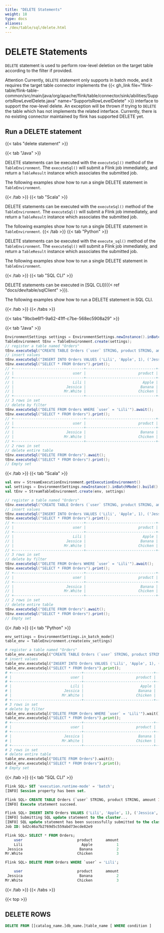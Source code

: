```yaml
---
title: "DELETE Statements"
weight: 18
type: docs
aliases:
- /dev/table/sql/delete.html
---
```

<!--
Licensed to the Apache Software Foundation (ASF) under one
or more contributor license agreements.  See the NOTICE file
distributed with this work for additional information
regarding copyright ownership.  The ASF licenses this file
to you under the Apache License, Version 2.0 (the
"License"); you may not use this file except in compliance
with the License.  You may obtain a copy of the License at

  http://www.apache.org/licenses/LICENSE-2.0

Unless required by applicable law or agreed to in writing,
software distributed under the License is distributed on an
"AS IS" BASIS, WITHOUT WARRANTIES OR CONDITIONS OF ANY
KIND, either express or implied.  See the License for the
specific language governing permissions and limitations
under the License.
-->

# DELETE Statements

`DELETE` statement is used to perform row-level deletion on the target table according to the filter if provided.

<span class="label label-danger">Attention</span> Currently, `DELETE` statement only supports in batch mode, and it requires the target table connector implements the  {{< gh_link file="flink-table/flink-table-common/src/main/java/org/apache/flink/table/connector/sink/abilities/SupportsRowLevelDelete.java" name="SupportsRowLevelDelete" >}}
interface to support the row-level delete. An exception will be thrown if trying to `DELETE` the table which has not implements the related interface. Currently, there is no existing connector maintained by flink has supported DELETE yet.

## Run a DELETE statement

{{< tabs "delete statement" >}}

{{< tab "Java" >}}

DELETE statements can be executed with the `executeSql()` method of the `TableEnvironment`. The `executeSql()` will submit a Flink job immediately, and return a `TableResult` instance which associates the submitted job.

The following examples show how to run a single DELETE statement in `TableEnvironment`.

{{< /tab >}}
{{< tab "Scala" >}}

DELETE statements can be executed with the `executeSql()` method of the `TableEnvironment`. The `executeSql()` will submit a Flink job immediately, and return a `TableResult` instance which associates the submitted job.

The following examples show how to run a single DELETE statement in `TableEnvironment`.
{{< /tab >}}
{{< tab "Python" >}}

DELETE statements can be executed with the `execute_sql()` method of the `TableEnvironment`. The `executeSql()` will submit a Flink job immediately, and return a `TableResult` instance which associates the submitted job.

The following examples show how to run a single DELETE statement in `TableEnvironment`.

{{< /tab >}}
{{< tab "SQL CLI" >}}

DELETE statements can be executed in [SQL CLI]({{< ref "docs/dev/table/sqlClient" >}}).

The following examples show how to run a DELETE statement in SQL CLI.

{{< /tab >}}
{{< /tabs >}}

{{< tabs "9bcbe6f1-9a62-41ff-c7be-568ec5908a29" >}}

{{< tab "Java" >}}
```java
EnvironmentSettings settings = EnvironmentSettings.newInstance().inBatchMode().build();
TableEnvironment tEnv = TableEnvironment.create(settings);
// register a table named "Orders"
tEnv.executeSql("CREATE TABLE Orders (`user` STRING, product STRING, amount INT) WITH (...)");
// insert values
tEnv.executeSql("INSERT INTO Orders VALUES ('Lili', 'Apple', 1), ('Jessica', 'Banana', 2), ('Mr.White', 'Chicken', 3)").await();
tEnv.executeSql("SELECT * FROM Orders").print();
// +--------------------------------+--------------------------------+-------------+
// |                           user |                        product |      amount |
// +--------------------------------+--------------------------------+-------------+
// |                           Lili |                          Apple |           1 |
// |                        Jessica |                         Banana |           2 |
// |                       Mr.White |                        Chicken |           3 |
// +--------------------------------+--------------------------------+-------------+
// 3 rows in set
// delete by filter
tEnv.executeSql("DELETE FROM Orders WHERE `user` = 'Lili'").await();
tEnv.executeSql("SELECT * FROM Orders").print();
// +--------------------------------+--------------------------------+-------------+
// |                           user |                        product |      amount |
// +--------------------------------+--------------------------------+-------------+
// |                        Jessica |                         Banana |           2 |
// |                       Mr.White |                        Chicken |           3 |
// +--------------------------------+--------------------------------+-------------+
// 2 rows in set
// delete entire table
tEnv.executeSql("DELETE FROM Orders").await();
tEnv.executeSql("SELECT * FROM Orders").print();
// Empty set
```
{{< /tab >}}
{{< tab "Scala" >}}
```scala
val env = StreamExecutionEnvironment.getExecutionEnvironment()
val settings = EnvironmentSettings.newInstance().inBatchMode().build()
val tEnv = StreamTableEnvironment.create(env, settings)

// register a table named "Orders"
tEnv.executeSql("CREATE TABLE Orders (`user` STRING, product STRING, amount INT) WITH (...)");
// insert values
tEnv.executeSql("INSERT INTO Orders VALUES ('Lili', 'Apple', 1), ('Jessica', 'Banana', 2), ('Mr.White', 'Chicken', 3)").await();
tEnv.executeSql("SELECT * FROM Orders").print();
// +--------------------------------+--------------------------------+-------------+
// |                           user |                        product |      amount |
// +--------------------------------+--------------------------------+-------------+
// |                           Lili |                          Apple |           1 |
// |                        Jessica |                         Banana |           2 |
// |                       Mr.White |                        Chicken |           3 |
// +--------------------------------+--------------------------------+-------------+
// 3 rows in set
// delete by filter
tEnv.executeSql("DELETE FROM Orders WHERE `user` = 'Lili'").await();
tEnv.executeSql("SELECT * FROM Orders").print();
// +--------------------------------+--------------------------------+-------------+
// |                           user |                        product |      amount |
// +--------------------------------+--------------------------------+-------------+
// |                        Jessica |                         Banana |           2 |
// |                       Mr.White |                        Chicken |           3 |
// +--------------------------------+--------------------------------+-------------+
// 2 rows in set
// delete entire table
tEnv.executeSql("DELETE FROM Orders").await();
tEnv.executeSql("SELECT * FROM Orders").print();
// Empty set
```
{{< /tab >}}
{{< tab "Python" >}}
```python
env_settings = EnvironmentSettings.in_batch_mode()
table_env = TableEnvironment.create(env_settings)

# register a table named "Orders"
table_env.executeSql("CREATE TABLE Orders (`user` STRING, product STRING, amount INT) WITH (...)");
# insert values
table_env.executeSql("INSERT INTO Orders VALUES ('Lili', 'Apple', 1), ('Jessica', 'Banana', 2), ('Mr.White', 'Chicken', 3)").wait();
table_env.executeSql("SELECT * FROM Orders").print();
# +--------------------------------+--------------------------------+-------------+
# |                           user |                        product |      amount |
# +--------------------------------+--------------------------------+-------------+
# |                           Lili |                          Apple |           1 |
# |                        Jessica |                         Banana |           2 |
# |                       Mr.White |                        Chicken |           3 |
# +--------------------------------+--------------------------------+-------------+
# 3 rows in set
# delete by filter
table_env.executeSql("DELETE FROM Orders WHERE `user` = 'Lili'").wait();
table_env.executeSql("SELECT * FROM Orders").print();
# +--------------------------------+--------------------------------+-------------+
# |                           user |                        product |      amount |
# +--------------------------------+--------------------------------+-------------+
# |                        Jessica |                         Banana |           2 |
# |                       Mr.White |                        Chicken |           3 |
# +--------------------------------+--------------------------------+-------------+
# 2 rows in set
# delete entire table
table_env.executeSql("DELETE FROM Orders").wait();
table_env.executeSql("SELECT * FROM Orders").print();
# Empty set
```
{{< /tab >}}
{{< tab "SQL CLI" >}}
```sql
Flink SQL> SET 'execution.runtime-mode' = 'batch';
[INFO] Session property has been set.

Flink SQL> CREATE TABLE Orders (`user` STRING, product STRING, amount INT) with (...);
[INFO] Execute statement succeed.

Flink SQL> INSERT INTO Orders VALUES ('Lili', 'Apple', 1), ('Jessica', 'Banana', 1), ('Mr.White', 'Chicken', 3);
[INFO] Submitting SQL update statement to the cluster...
[INFO] SQL update statement has been successfully submitted to the cluster:
Job ID: bd2c46a7b2769d5c559abd73ecde82e9

Flink SQL> SELECT * FROM Orders;
    user                         product      amount
    Lili                           Apple           1
 Jessica                          Banana           2
Mr.White                         Chicken           3

Flink SQL> DELETE FROM Orders WHERE `user` = 'Lili';

    user                         product      amount
 Jessica                          Banana           2
Mr.White                         Chicken           3

```
{{< /tab >}}
{{< /tabs >}}

{{< top >}}

## DELETE ROWS

```sql
DELETE FROM [[catalog_name.]db_name.]table_name [ WHERE condition ]
```

